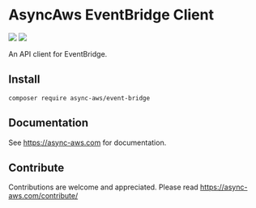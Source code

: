 # AsyncAws EventBridge Client

![](https://github.com/async-aws/event-bridge/workflows/Tests/badge.svg?branch=master)
![](https://github.com/async-aws/event-bridge/workflows/BC%20Check/badge.svg?branch=master)

An API client for EventBridge.

## Install

```cli
composer require async-aws/event-bridge
```

## Documentation

See https://async-aws.com for documentation.

## Contribute

Contributions are welcome and appreciated. Please read https://async-aws.com/contribute/
